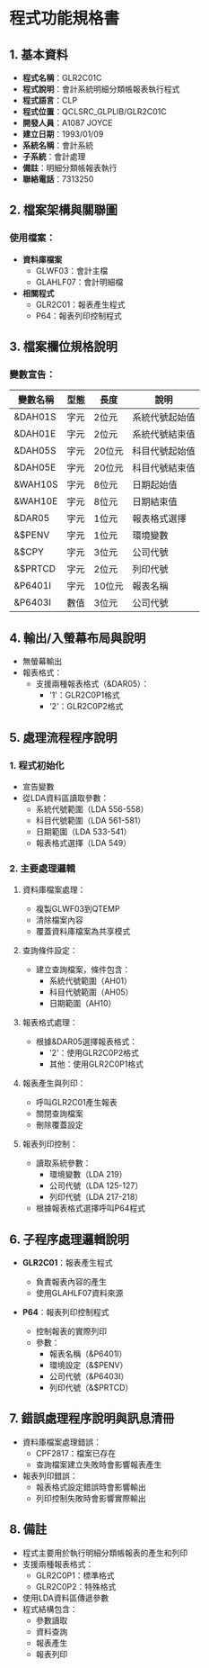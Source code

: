 # 程式功能規格書

## 1. 基本資料
- **程式名稱**：GLR2C01C
- **程式說明**：會計系統明細分類帳報表執行程式
- **程式語言**：CLP
- **程式位置**：QCLSRC_GLPLIB/GLR2C01C
- **開發人員**：A1087 JOYCE
- **建立日期**：1993/01/09
- **系統名稱**：會計系統
- **子系統**：會計處理
- **備註**：明細分類帳報表執行
- **聯絡電話**：7313250

## 2. 檔案架構與關聯圖
### 使用檔案：
- **資料庫檔案**
  - GLWF03：會計主檔
  - GLAHLF07：會計明細檔
- **相關程式**
  - GLR2C01：報表產生程式
  - P64：報表列印控制程式

## 3. 檔案欄位規格說明
### 變數宣告：
| 變數名稱 | 型態 | 長度 | 說明 |
|---------|------|------|------|
| &DAH01S | 字元 | 2位元 | 系統代號起始值 |
| &DAH01E | 字元 | 2位元 | 系統代號結束值 |
| &DAH05S | 字元 | 20位元 | 科目代號起始值 |
| &DAH05E | 字元 | 20位元 | 科目代號結束值 |
| &WAH10S | 字元 | 8位元 | 日期起始值 |
| &WAH10E | 字元 | 8位元 | 日期結束值 |
| &DAR05 | 字元 | 1位元 | 報表格式選擇 |
| &$PENV | 字元 | 1位元 | 環境變數 |
| &$CPY | 字元 | 3位元 | 公司代號 |
| &$PRTCD | 字元 | 2位元 | 列印代號 |
| &P6401I | 字元 | 10位元 | 報表名稱 |
| &P6403I | 數值 | 3位元 | 公司代號 |

## 4. 輸出/入螢幕布局與說明
- 無螢幕輸出
- 報表格式：
  * 支援兩種報表格式（&DAR05）：
    - '1'：GLR2C0P1格式
    - '2'：GLR2C0P2格式

## 5. 處理流程程序說明
### 1. 程式初始化
- 宣告變數
- 從LDA資料區讀取參數：
  * 系統代號範圍（LDA 556-558）
  * 科目代號範圍（LDA 561-581）
  * 日期範圍（LDA 533-541）
  * 報表格式選擇（LDA 549）

### 2. 主要處理邏輯
1. 資料庫檔案處理：
   - 複製GLWF03到QTEMP
   - 清除檔案內容
   - 覆蓋資料庫檔案為共享模式

2. 查詢條件設定：
   - 建立查詢檔案，條件包含：
     * 系統代號範圍（AH01）
     * 科目代號範圍（AH05）
     * 日期範圍（AH10）

3. 報表格式處理：
   - 根據&DAR05選擇報表格式：
     * '2'：使用GLR2C0P2格式
     * 其他：使用GLR2C0P1格式

4. 報表產生與列印：
   - 呼叫GLR2C01產生報表
   - 關閉查詢檔案
   - 刪除覆蓋設定

5. 報表列印控制：
   - 讀取系統參數：
     * 環境變數（LDA 219）
     * 公司代號（LDA 125-127）
     * 列印代號（LDA 217-218）
   - 根據報表格式選擇呼叫P64程式

## 6. 子程序處理邏輯說明
- **GLR2C01**：報表產生程式
  * 負責報表內容的產生
  * 使用GLAHLF07資料來源

- **P64**：報表列印控制程式
  * 控制報表的實際列印
  * 參數：
    - 報表名稱（&P6401I）
    - 環境設定（&$PENV）
    - 公司代號（&P6403I）
    - 列印代號（&$PRTCD）

## 7. 錯誤處理程序說明與訊息清冊
- 資料庫檔案處理錯誤：
  * CPF2817：檔案已存在
  * 查詢檔案建立失敗時會影響報表產生
- 報表列印錯誤：
  * 報表格式設定錯誤時會影響輸出
  * 列印控制失敗時會影響實際輸出

## 8. 備註
- 程式主要用於執行明細分類帳報表的產生和列印
- 支援兩種報表格式：
  * GLR2C0P1：標準格式
  * GLR2C0P2：特殊格式
- 使用LDA資料區傳遞參數
- 程式結構包含：
  * 參數讀取
  * 資料查詢
  * 報表產生
  * 報表列印 